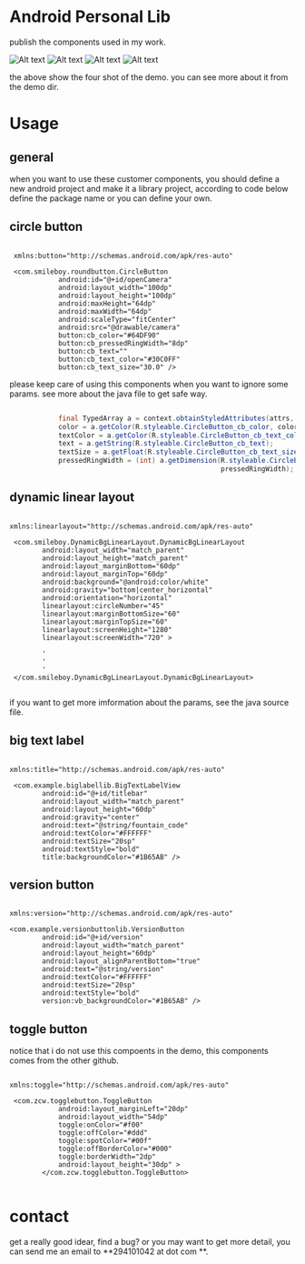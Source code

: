 Android Personal Lib 
====================

publish the components used in my work.

![Alt text](https://github.com/smileboywtu/Android-Personal-Lib/blob/master/snapshot/1.png) 
![Alt text](https://github.com/smileboywtu/Android-Personal-Lib/blob/master/snapshot/2.png) 
![Alt text](https://github.com/smileboywtu/Android-Personal-Lib/blob/master/snapshot/3.png) 
![Alt text](https://github.com/smileboywtu/Android-Personal-Lib/blob/master/snapshot/4.png) 

the above show the four shot of the demo. you can see more about it from the demo dir.

Usage 
=====

general 
------- 

when you want to use these customer components, you should define a new android project 
and make it a library project, according to code below define the package name or you can 
define your own.

circle button 
-------------

```Android

 xmlns:button="http://schemas.android.com/apk/res-auto"

 <com.smileboy.roundbutton.CircleButton
            android:id="@+id/openCamera"
            android:layout_width="100dp"
            android:layout_height="100dp"
            android:maxHeight="64dp"
            android:maxWidth="64dp"
            android:scaleType="fitCenter"
            android:src="@drawable/camera"
            button:cb_color="#64DF90"
            button:cb_pressedRingWidth="8dp"
            button:cb_text=""
            button:cb_text_color="#30C0FF"
            button:cb_text_size="30.0" />

```

please keep care of using this components when you want to ignore some params. see more about 
the java file to get safe way.

```java

            final TypedArray a = context.obtainStyledAttributes(attrs, R.styleable.CircleButton);
            color = a.getColor(R.styleable.CircleButton_cb_color, color);
			textColor = a.getColor(R.styleable.CircleButton_cb_text_color, textColor);
			text = a.getString(R.styleable.CircleButton_cb_text);
			textSize = a.getFloat(R.styleable.CircleButton_cb_text_size, 30.0f);
			pressedRingWidth = (int) a.getDimension(R.styleable.CircleButton_cb_pressedRingWidth, 
			                                        pressedRingWidth);

```

dynamic linear layout 
--------------------- 

```android 

xmlns:linearlayout="http://schemas.android.com/apk/res-auto"

 <com.smileboy.DynamicBgLinearLayout.DynamicBgLinearLayout
        android:layout_width="match_parent"
        android:layout_height="match_parent"
        android:layout_marginBottom="60dp"
        android:layout_marginTop="60dp"
        android:background="@android:color/white"
        android:gravity="bottom|center_horizontal"
        android:orientation="horizontal"
        linearlayout:circleNumber="45"
        linearlayout:marginBottomSize="60"
        linearlayout:marginTopSize="60"
        linearlayout:screenHeight="1280"
        linearlayout:screenWidth="720" >
		
		' 
		' 
		' 
 </com.smileboy.DynamicBgLinearLayout.DynamicBgLinearLayout>
 
```
if you want to get more imformation about the params, see the java source file. 

big text label 
-------------- 

```android  

xmlns:title="http://schemas.android.com/apk/res-auto"

 <com.example.biglabellib.BigTextLabelView
        android:id="@+id/titlebar"
        android:layout_width="match_parent"
        android:layout_height="60dp"
        android:gravity="center"
        android:text="@string/fountain_code"
        android:textColor="#FFFFFF"
        android:textSize="20sp"
        android:textStyle="bold"
        title:backgroundColor="#1B65AB" />

```

version button 
-------------- 

```android 

xmlns:version="http://schemas.android.com/apk/res-auto"

<com.example.versionbuttonlib.VersionButton
        android:id="@+id/version"
        android:layout_width="match_parent"
        android:layout_height="60dp"
        android:layout_alignParentBottom="true"
        android:text="@string/version"
        android:textColor="#FFFFFF"
        android:textSize="20sp"
        android:textStyle="bold"
        version:vb_backgroundColor="#1B65AB" />

```

toggle button 
------------- 
notice that i do not use this compoents in the demo, this components comes from the 
other github.

```android

xmlns:toggle="http://schemas.android.com/apk/res-auto"

 <com.zcw.togglebutton.ToggleButton
            android:layout_marginLeft="20dp"
            android:layout_width="54dp"
            toggle:onColor="#f00"
            toggle:offColor="#ddd"
            toggle:spotColor="#00f"
            toggle:offBorderColor="#000"
            toggle:borderWidth="2dp"
            android:layout_height="30dp" >
        </com.zcw.togglebutton.ToggleButton>
	
``` 

contact 
======= 

get a really good idear, find a bug? or you may want to get more detail, you can send 
me an email to **294101042 at dot com **.


